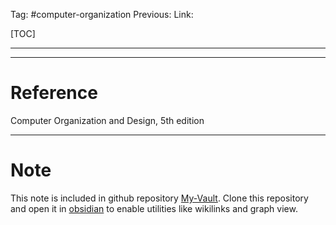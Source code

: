 Tag: #computer-organization 
Previous: 
Link: 

[TOC]

---



---

# Reference

Computer Organization and Design, 5th edition

---

# Note

This note is included in github repository [My-Vault](https://github.com/LittleD3092/My-Vault.git). Clone this repository and open it in [obsidian](https://obsidian.md/) to enable utilities like wikilinks and graph view.